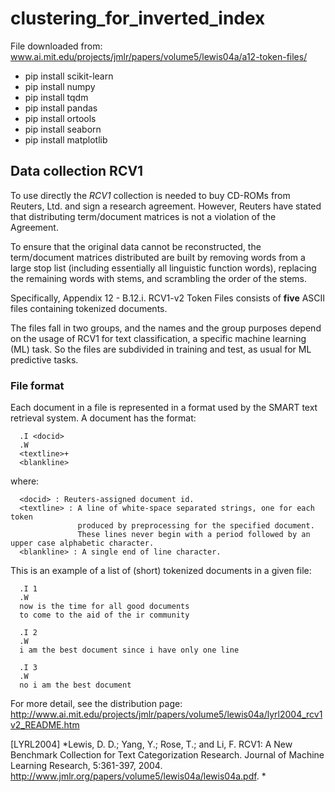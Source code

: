 # clustering_for_inverted_index
File downloaded from: www.ai.mit.edu/projects/jmlr/papers/volume5/lewis04a/a12-token-files/

- pip install scikit-learn
- pip install numpy
- pip install tqdm
- pip install pandas
- pip install ortools
- pip install seaborn
- pip install matplotlib

## Data collection RCV1

To use directly the *RCV1* collection is needed to buy CD-ROMs from Reuters, Ltd. and sign a research agreement.
However, Reuters have stated that distributing term/document matrices is not a violation of the Agreement.

To ensure that the original data cannot be reconstructed, the term/document matrices distributed are built by removing words from a large stop list (including essentially all linguistic function words), replacing the remaining words with stems, and scrambling the order of the stems.

Specifically, Appendix 12 - B.12.i. RCV1-v2 Token Files  consists of **five** ASCII files containing tokenized documents. 

The files fall in two groups, and the names and the group purposes depend on the usage of RCV1 for text classification, a specific machine learning (ML) task. So the files are subdivided in training and test, as usual for ML predictive tasks.


### File format

Each document in a file is represented in a format used by the SMART text retrieval system. A document has the format:

      .I <docid>
      .W
      <textline>+
      <blankline>


where:

      <docid> : Reuters-assigned document id. 
      <textline> : A line of white-space separated strings, one for each token 
                   produced by preprocessing for the specified document. 
                   These lines never begin with a period followed by an upper case alphabetic character.
      <blankline> : A single end of line character. 

This is an example of a list of (short) tokenized documents in a given file:

      .I 1
      .W
      now is the time for all good documents
      to come to the aid of the ir community
      
      .I 2
      .W
      i am the best document since i have only one line

      .I 3
      .W
      no i am the best document 


For more detail, see the distribution page: http://www.ai.mit.edu/projects/jmlr/papers/volume5/lewis04a/lyrl2004_rcv1v2_README.htm


[LYRL2004] *Lewis, D. D.; Yang, Y.; Rose, T.; and Li, F. RCV1: A New Benchmark Collection for Text Categorization Research. Journal of Machine Learning Research, 5:361-397, 2004. http://www.jmlr.org/papers/volume5/lewis04a/lewis04a.pdf. *
